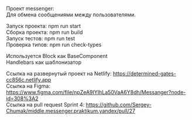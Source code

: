 Проект messenger:  
Для обмена сообщениями между пользователями.

Запуск проекта: npm run start  
Сборка проекта: npm run build  
Запуск тестов: npm run test  
Проверка типов: npm run check-types  

Используется Block как BaseComponent  
Handlebars как шаблонизатор  

Ссылка на развернутый проект на Netlify: https://determined-gates-cc856c.netlify.app  
Ссылка на Figma: https://www.figma.com/file/npZeA9IYIhLa50VaA6Y8dh/Messanger?node-id=308%3A2  
Ссылка на pull request Sprint 4: https://github.com/Sergey-Chumak/middle.messenger.praktikum.yandex/pull/27  
